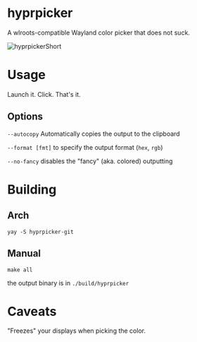 # hyprpicker

A wlroots-compatible Wayland color picker that does not suck.

![hyprpickerShort](https://user-images.githubusercontent.com/43317083/188224867-7d77a3b3-0a66-488c-8019-39b00060ab42.gif)

# Usage

Launch it. Click. That's it.

## Options

`--autocopy` Automatically copies the output to the clipboard

`--format [fmt]` to specify the output format (`hex`, `rgb`)

`--no-fancy` disables the "fancy" (aka. colored) outputting

# Building

## Arch
`yay -S hyprpicker-git`

## Manual
`make all`

the output binary is in `./build/hyprpicker`

# Caveats

"Freezes" your displays when picking the color.
